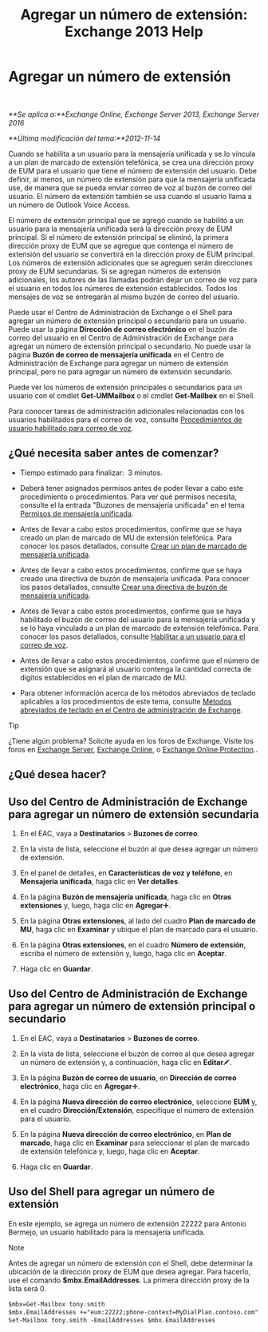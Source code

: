 ﻿---
title: 'Agregar un número de extensión: Exchange 2013 Help'
TOCTitle: Agregar un número de extensión
ms:assetid: 1a73c9c8-cb50-4bd7-a101-dadd20e28031
ms:mtpsurl: https://technet.microsoft.com/es-es/library/Dd335124(v=EXCHG.150)
ms:contentKeyID: 50556757
ms.date: 05/22/2018
mtps_version: v=EXCHG.150
ms.translationtype: MT
---

# Agregar un número de extensión

 

_**Se aplica a:**Exchange Online, Exchange Server 2013, Exchange Server 2016_

_**Última modificación del tema:**2012-11-14_

Cuando se habilita a un usuario para la mensajería unificada y se lo vincula a un plan de marcado de extensión telefónica, se crea una dirección proxy de EUM para el usuario que tiene el número de extensión del usuario. Debe definir, al menos, un número de extensión para que la mensajería unificada use, de manera que se pueda enviar correo de voz al buzón de correo del usuario. El número de extensión también se usa cuando el usuario llama a un número de Outlook Voice Access.

El número de extensión principal que se agregó cuando se habilitó a un usuario para la mensajería unificada será la dirección proxy de EUM principal. Si el número de extensión principal se eliminó, la primera dirección proxy de EUM que se agregue que contenga el número de extensión del usuario se convertirá en la dirección proxy de EUM principal. Los números de extensión adicionales que se agreguen serán direcciones proxy de EUM secundarias. Si se agregan números de extensión adicionales, los autores de las llamadas podrán dejar un correo de voz para el usuario en todos los números de extensión establecidos. Todos los mensajes de voz se entregarán al mismo buzón de correo del usuario.

Puede usar el Centro de Administración de Exchange o el Shell para agregar un número de extensión principal o secundario para un usuario. Puede usar la página **Dirección de correo electrónico** en el buzón de correo del usuario en el Centro de Administración de Exchange para agregar un número de extensión principal o secundario. No puede usar la página **Buzón de correo de mensajería unificada** en el Centro de Administración de Exchange para agregar un número de extensión principal, pero no para agregar un número de extensión secundario.

Puede ver los números de extensión principales o secundarios para un usuario con el cmdlet **Get-UMMailbox** o el cmdlet **Get-Mailbox** en el Shell.

Para conocer tareas de administración adicionales relacionadas con los usuarios habilitados para el correo de voz, consulte [Procedimientos de usuario habilitado para correo de voz](voice-mail-enabled-user-procedures-exchange-2013-help.md).

## ¿Qué necesita saber antes de comenzar?

  - Tiempo estimado para finalizar:  3 minutos.

  - Deberá tener asignados permisos antes de poder llevar a cabo este procedimiento o procedimientos. Para ver qué permisos necesita, consulte el la entrada "Buzones de mensajería unificada" en el tema [Permisos de mensajería unificada](unified-messaging-permissions-exchange-2013-help.md).

  - Antes de llevar a cabo estos procedimientos, confirme que se haya creado un plan de marcado de MU de extensión telefónica. Para conocer los pasos detallados, consulte [Crear un plan de marcado de mensajería unificada](create-a-um-dial-plan-exchange-2013-help.md).

  - Antes de llevar a cabo estos procedimientos, confirme que se haya creado una directiva de buzón de mensajería unificada. Para conocer los pasos detallados, consulte [Crear una directiva de buzón de mensajería unificada](create-a-um-mailbox-policy-exchange-2013-help.md).

  - Antes de llevar a cabo estos procedimientos, confirme que se haya habilitado el buzón de correo del usuario para la mensajería unificada y se lo haya vinculado a un plan de marcado de extensión telefónica. Para conocer los pasos detallados, consulte [Habilitar a un usuario para el correo de voz](enable-a-user-for-voice-mail-exchange-2013-help.md).

  - Antes de llevar a cabo estos procedimientos, confirme que el número de extensión que se asignará al usuario contenga la cantidad correcta de dígitos establecidos en el plan de marcado de MU.

  - Para obtener información acerca de los métodos abreviados de teclado aplicables a los procedimientos de este tema, consulte [Métodos abreviados de teclado en el Centro de administración de Exchange](keyboard-shortcuts-in-the-exchange-admin-center-exchange-online-protection-help.md).


> [!TIP]
> ¿Tiene algún problema? Solicite ayuda en los foros de Exchange. Visite los foros en <A href="https://go.microsoft.com/fwlink/p/?linkid=60612">Exchange Server</A>, <A href="https://go.microsoft.com/fwlink/p/?linkid=267542">Exchange Online</A>, o <A href="https://go.microsoft.com/fwlink/p/?linkid=285351">Exchange Online Protection</A>..



## ¿Qué desea hacer?

## Uso del Centro de Administración de Exchange para agregar un número de extensión secundaria

1.  En el EAC, vaya a **Destinatarios** \> **Buzones de correo**.

2.  En la vista de lista, seleccione el buzón al que desea agregar un número de extensión.

3.  En el panel de detalles, en **Características de voz y teléfono**, en **Mensajería unificada**, haga clic en **Ver detalles**.

4.  En la página **Buzón de mensajería unificada**, haga clic en **Otras extensiones** y, luego, haga clic en **Agregar**![Agregar icono](images/JJ218640.c1e75329-d6d7-4073-a27d-498590bbb558(EXCHG.150).gif "Agregar icono").

5.  En la página **Otras extensiones**, al lado del cuadro **Plan de marcado de MU**, haga clic en **Examinar** y ubique el plan de marcado para el usuario.

6.  En la página **Otras extensiones**, en el cuadro **Número de extensión**, escriba el número de extensión y, luego, haga clic en **Aceptar**.

7.  Haga clic en **Guardar**.

## Uso del Centro de Administración de Exchange para agregar un número de extensión principal o secundario

1.  En el EAC, vaya a **Destinatarios** \> **Buzones de correo**.

2.  En la vista de lista, seleccione el buzón de correo al que desea agregar un número de extensión y, a continuación, haga clic en **Editar**![Icono Editar](images/Bb124582.6f53ccb2-1f13-4c02-bea0-30690e6ea71d(EXCHG.150).gif "Icono Editar").

3.  En la página **Buzón de correo de usuario**, en **Dirección de correo electrónico**, haga clic en **Agregar**![Agregar icono](images/JJ218640.c1e75329-d6d7-4073-a27d-498590bbb558(EXCHG.150).gif "Agregar icono").

4.  En la página **Nueva dirección de correo electrónico**, seleccione **EUM** y, en el cuadro **Dirección/Extensión**, especifique el número de extensión para el usuario.

5.  En la página **Nueva dirección de correo electrónico**, en **Plan de marcado**, haga clic en **Examinar** para seleccionar el plan de marcado de extensión telefónica y, luego, haga clic en **Aceptar**.

6.  Haga clic en **Guardar**.

## Uso del Shell para agregar un número de extensión

En este ejemplo, se agrega un número de extensión 22222 para Antonio Bermejo, un usuario habilitado para la mensajería unificada.


> [!NOTE]
> Antes de agregar un número de extensión con el Shell, debe determinar la ubicación de la dirección proxy de EUM que desea agregar. Para hacerlo, use el comando <STRONG>$mbx.EmailAddresses</STRONG>. La primera dirección proxy de la lista será 0.



    $mbx=Get-Mailbox tony.smith
    $mbx.EmailAddresses +="eum:22222;phone-context=MyDialPlan.contoso.com"
    Set-Mailbox tony.smith -EmailAddresses $mbx.EmailAddresses

